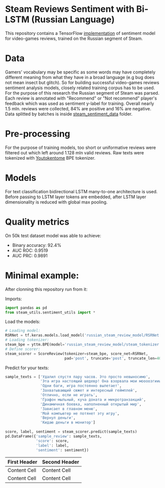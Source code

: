# Steam Reviews Sentiment with Bi-LSTM (Russian Language)

This repository contains a TensorFlow [implementation](https://github.com/nslyubaykin/steam_reviews_rus/blob/master/steam_reviews.ipynb) of sentiment model for video-games reviews, trained on the Russian segment of Steam.

# Data

Gamers' vocabulary may be specific as some words may have completely different meaning from what they have in a broad language (e.g bug does not mean insect but glitch). So for building successful video-games reviews sentiment analysis models, closely related training corpus has to be used. For the purpose of this research the Russian segment of Steam was parsed. Each review is annotated with "Recommend" or "Not recommend" player's feedback which was used as sentiment y-label for training. Overall nearly 1.5 mln. reviews were collected, 84% are positive and 16% are negative. Data splitted by batches is inside [steam_sentiment_data](https://github.com/nslyubaykin/steam_reviews_rus/tree/master/steam_sentiment_data) folder.

# Pre-processing

For the purpose of training models, too short or uniformative reviews were filtered out which left around 1.128 mln valid reviews. Raw texts were tokenized with [Youtokentome](https://github.com/VKCOM/YouTokenToMe) BPE tokenizer.

# Models

For text classification bidirectional LSTM many-to-one architecture is used. Before passing to LSTM layer tokens are embedded, after LSTM layer dimensionality is reduced with global max pooling.

# Quality metrics

On 50k test dataset model was able to achieve:

- Binary accuracy: 92.4%
- AUC ROC: 0.9519
- AUC PRC: 0.9891

# Minimal example:

After clonning this repository run from it:

Imports:
```python
import pandas as pd
from steam_utils.sentiment_utils import *
```
Load the models:
```python
# Loading model:
RSRNet = tf.keras.models.load_model('russian_steam_review_model/RSRNet.h5')
# Loading tokenizer:
steam_bpe = yttm.BPE(model='russian_steam_review_model/steam_tokenizer.model')
# Define scorer:
steam_scorer = ScoreReview(tokenizer=steam_bpe, score_net=RSRNet,
                           pad='post', truncate='post', truncate_len=400)
```

Predict for your texts:
```python
sample_texts = ['Удалил спустя пару часов. Это просто невыносимо',
                'Эта игра настоящий шедевр! Она взорвала мои моооозгииии',
                'Одни баги, игра постоянно вылетает',
                'Захватывающий сюжет и интересный геймплей',
                'Отлично, если не играть',
                'Графон мыльный, куча доната и микротранзакций',
                'Динамичная боевка, наполненный открытый мир',
                'Зависает в главном меню',
                'Мой компьютер не потянет эту игру',
                'Вернул деньги',
                'Кидаю деньги в монитор']
                
score, label, sentiment = steam_scorer.predict(sample_texts)
pd.DataFrame({'sample_review': sample_texts,
              'score': score,
              'label': label,
              'sentiment': sentiment})
```
| First Header  | Second Header |
| ------------- | ------------- |
| Content Cell  | Content Cell  |
| Content Cell  | Content Cell  |
